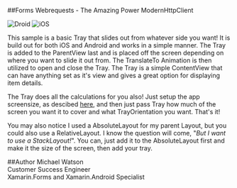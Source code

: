 ##Forms Webrequests - The Amazing Power ModernHttpClient

![Droid](https://raw.githubusercontent.com/xamarin/customer-success/forms-tray/samples/Xamarin.Forms/FormsTrays/Tray_Droid.gif)
![iOS](https://raw.githubusercontent.com/xamarin/customer-success/forms-tray/samples/Xamarin.Forms/FormsTrays/Tray_iOS.gif)

This sample is a basic Tray that slides out from whatever side you want! It is build out for both iOS and Android and works in a simple manner. The Tray is added to the ParentView last and is placed off the screen depending on where you want to slide it out from. The TranslateTo Animation is then utilized to open and close the Tray. The Tray is a simple ContentView that can have anything set as it's view and gives a great option for displaying item details.

The Tray does all the calculations for you also! Just setup the app screensize, as descibed [here](https://github.com/xamarin/customer-success/tree/master/samples/Xamarin.Forms/AppScreenSize), and then just pass Tray how much of the screen you want it to cover and what TrayOrientation you want. That's it!

You may also notice I used a AbsoluteLayout for my parent Layout, but you could also use a RelativeLayout. I know the question will come, "*But I want to use a StackLayout!*". You can, just add it to the AbsoluteLayout first and make it the size of the screen, then add your tray.


##Author
Michael Watson  
Customer Success Engineer  
Xamarin.Forms and Xamarin.Android Specialist
